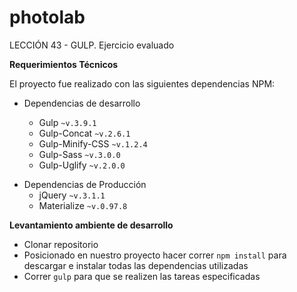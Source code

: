 # photolab
LECCIÓN 43 - GULP. Ejercicio evaluado

**Requerimientos Técnicos**

El proyecto fue realizado con las siguientes dependencias NPM:

* Dependencias de desarrollo

  * Gulp `~v.3.9.1`
  * Gulp-Concat `~v.2.6.1`
  * Gulp-Minify-CSS `~v.1.2.4`
  * Gulp-Sass `~v.3.0.0`
  * Gulp-Uglify `~v.2.0.0`

- Dependencias de Producción
  - jQuery `~v.3.1.1`
  - Materialize `~v.0.97.8`

**Levantamiento ambiente de desarrollo**
- Clonar repositorio
- Posicionado en nuestro proyecto hacer correr `npm install` para descargar e instalar todas las dependencias utilizadas
- Correr `gulp` para que se realizen las tareas especificadas

